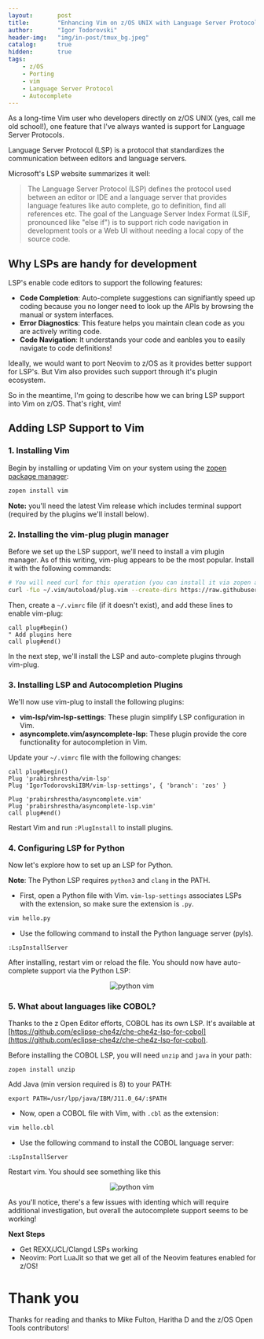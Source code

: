 ```yaml
---
layout:       post
title:        "Enhancing Vim on z/OS UNIX with Language Server Protocol (LSP) support"
author:       "Igor Todorovski"
header-img:   "img/in-post/tmux_bg.jpeg"
catalog:      true
hidden:       true
tags:
    - z/OS
    - Porting
    - vim
    - Language Server Protocol
    - Autocomplete
---
```


As a long-time Vim user who developers directly on z/OS UNIX (yes, call me old school!), one feature that I've always wanted is support for Language Server Protocols.

Language Server Protocol (LSP) is a protocol that standardizes the communication between editors and language servers. 

Microsoft's LSP website summarizes it well:
> The Language Server Protocol (LSP) defines the protocol used between an editor or IDE and a language server that provides language features like auto complete, go to definition, find all references etc. The goal of the Language Server Index Format (LSIF, pronounced like "else if") is to support rich code navigation in development tools or a Web UI without needing a local copy of the source code.

## Why LSPs are handy for development

LSP's enable code editors to support the following features:
* **Code Completion**: Auto-complete suggestions can signifiantly speed up coding because you no longer need to look up the APIs by browsing the manual or system interfaces.
* **Error Diagnostics**: This feature helps you maintain clean code as you are actively writing code.
* **Code Navigation**: It understands your code and eanbles you to easily navigate to code definitions!

Ideally, we would want to port Neovim to z/OS as it provides better support for LSP's. But Vim also provides such support through it's plugin ecosystem.

So in the meantime, I'm going to describe how we can bring LSP support into Vim on z/OS. That's right, vim!

## Adding LSP Support to Vim

### 1. Installing Vim

Begin by installing or updating Vim on your system using the [zopen package manager](https://github.com/ZOSOpenTools/meta):

```bash
zopen install vim
```

**Note:** you'll need the latest Vim release which includes terminal support (required by the plugins we'll install below).

### 2. Installing the vim-plug plugin manager

Before we set up the LSP support, we'll need to install a vim plugin manager. As of this writing, vim-plug appears to be the most popular. Install it with the following commands:

```bash
# You will need curl for this operation (you can install it via zopen as above)
curl -fLo ~/.vim/autoload/plug.vim --create-dirs https://raw.githubusercontent.com/junegunn/vim-plug/master/plug.vim
```

Then, create a `~/.vimrc` file (if it doesn't exist), and add these lines to enable vim-plug:

```vim
call plug#begin()
" Add plugins here
call plug#end()
```

In the next step, we'll install the LSP and auto-complete plugins through vim-plug.

### 3. Installing LSP and Autocompletion Plugins

We'll now use vim-plug to install the following plugins:

- **vim-lsp/vim-lsp-settings**: These plugin simplify LSP configuration in Vim.
- **asyncomplete.vim/asyncomplete-lsp**: These plugin provide the core functionality for autocompletion in Vim.

Update your `~/.vimrc` file with the following changes:

```vim
call plug#begin()
Plug 'prabirshrestha/vim-lsp'
Plug 'IgorTodorovskiIBM/vim-lsp-settings', { 'branch': 'zos' }

Plug 'prabirshrestha/asyncomplete.vim'
Plug 'prabirshrestha/asyncomplete-lsp.vim'
call plug#end()
```

Restart Vim and run `:PlugInstall` to install plugins.

### 4. Configuring LSP for Python

Now let's explore how to set up an LSP for Python.

**Note**: The Python LSP requires `python3` and `clang` in the PATH.


- First, open a Python file with Vim. `vim-lsp-settings` associates LSPs with the extension, so make sure the extension is `.py`.

```bash
vim hello.py
```

- Use the following command to install the Python language server (pyls).

```vim
:LspInstallServer
```

After installing, restart vim or reload the file. You should now have auto-complete support via the Python LSP:

<p style="text-align: center;">
<img src="/blog/img/in-post/python_vim.gif" alt="python vim" style="float:center;">
</p>


### 5. What about languages like COBOL?

Thanks to the z Open Editor efforts, COBOL has its own LSP. It's available at [https://github.com/eclipse-che4z/che-che4z-lsp-for-cobol](https://github.com/eclipse-che4z/che-che4z-lsp-for-cobol).

Before installing the COBOL LSP, you will need `unzip` and `java` in your path:
```
zopen install unzip
```

Add Java (min version required is 8) to your PATH:
```
export PATH=/usr/lpp/java/IBM/J11.0_64/:$PATH

```

- Now, open a COBOL file with Vim, with `.cbl` as the extension:

```bash
vim hello.cbl
```

- Use the following command to install the COBOL language server:

```vim
:LspInstallServer
```

Restart vim. You should see something like this

<p style="text-align: center;">
<img src="/blog/img/in-post/cobol_vim.gif" alt="python vim" style="float:center;">
</p>

As you'll notice, there's a few issues with identing which will require additional investigation, but overall the autocomplete support seems to be working!

**Next Steps**
* Get REXX/JCL/Clangd LSPs working
* Neovim: Port LuaJit so that we get all of the Neovim features enabled for z/OS!

# Thank you
Thanks for reading and thanks to Mike Fulton, Haritha D and the z/OS Open Tools contributors!
